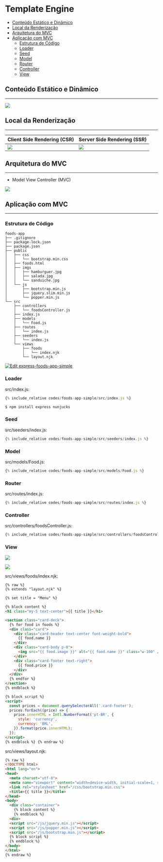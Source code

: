 # Template Engine

  - [Conteúdo Estático e Dinâmico](#conteúdo-estático-e-dinâmico)
  - [Local da Renderização](#local-da-renderização)
  - [Arquitetura do MVC](#arquitetura-do-mvc)
  - [Aplicação com MVC](#aplicação-com-mvc)
    - [Estrutura de Código](#estrutura-de-código)
    - [Loader](#loader)
    - [Seed](#seed)
    - [Model](#model)
    - [Router](#router)
    - [Controller](#controller)
    - [View](#view)

## Conteúdo Estático e Dinâmico

---

![](assets/client-server.png)

## Local da Renderização

---

| Client Side Rendering (CSR) | Server Side Rendering (SSR) |
| --------------------------- | --------------------------- |
| ![](assets/csr.png)         | ![](assets/ssr.png)         |

## Arquitetura do MVC

---

- Model View Controller (MVC)

![](assets/mvc.png)

## Aplicação com MVC

---

### Estrutura de Código

```
foods-app
├── .gitignore
├── package-lock.json
├── package.json
├── public
│   ├── css
│   │   └── bootstrap.min.css
│   ├── foods.html
│   ├── imgs
│   │   ├── hamburguer.jpg
│   │   ├── salada.jpg
│   │   └── sanduiche.jpg
│   └── js
│       ├── bootstrap.min.js
│       ├── jquery.slim.min.js
│       └── popper.min.js
└── src
    ├── controllers
    │   └── foodsController.js
    ├── index.js
    ├── models
    │   └── Food.js
    ├── routes
    │   └── index.js
    ├── seeders
    │   └── index.js
    └── views
        ├── foods
        │   └── index.njk
        └── layout.njk
```

[![Edit express-foods-app-simple](https://codesandbox.io/static/img/play-codesandbox.svg)](https://codesandbox.io/s/express-foods-app-simple-c7jpe?fontsize=14&hidenavigation=1&theme=dark)

### Loader

src/index.js:

```js
{% include_relative codes/foods-app-simple/src/index.js %}
```

```bash
$ npm install express nunjucks
```

### Seed

src/seeders/index.js:

```js
{% include_relative codes/foods-app-simple/src/seeders/index.js %}
```

### Model

src/models/Food.js:

```js
{% include_relative codes/foods-app-simple/src/models/Food.js %}
```

### Router

src/routes/index.js:

```js
{% include_relative codes/foods-app-simple/src/routes/index.js %}
```

### Controller

src/controllers/foodsController.js:

```js
{% include_relative codes/foods-app-simple/src/controllers/foodsController.js %}
```

### View

![](assets/template-engine.png)

![](assets/nunjucks.png)

src/views/foods/index.njk:

```html
{% raw %}
{% extends "layout.njk" %}

{% set title = "Menu" %}

{% block content %}
<h1 class="my-5 text-center">{{ title }}</h1>

<section class="card-deck">
  {% for food in foods %}
  <div class="card">
    <div class="card-header text-center font-weight-bold">
      {{ food.name }}
    </div>
    <div class="card-body p-0">
      <img src="{{ food.image }}" alt="{{ food.name }}" class="w-100" />
    </div>
    <div class="card-footer text-right">
      {{ food.price }}
    </div>
  </div>
  {% endfor %}
</section>
{% endblock %}

{% block script %}
<script>
  const prices = document.querySelectorAll('.card-footer');
  prices.forEach((price) => {
    price.innerHTML = Intl.NumberFormat('pt-BR', {
      style: 'currency',
      currency: 'BRL',
    }).format(price.innerHTML);
  });
</script>
{% endblock %} {% endraw %}
```

src/views/layout.njk:

```html
{% raw %}
<!DOCTYPE html>
<html lang="en">
<head>
  <meta charset="utf-8">
  <meta name="viewport" content="width=device-width, initial-scale=1, shrink-to-fit=no">
  <link rel="stylesheet" href="/css/bootstrap.min.css">
  <title>{{ title }}</title>
</head>
<body>
  <div class="container">
    {% block content %}
    {% endblock %}
  <div>
  <script src="/js/jquery.min.js"></script>
  <script src="/js/popper.min.js"></script>
  <script src="/js/bootstrap.min.js"></script>
  {% block script %}
  {% endblock %}
</body>
</html>
{% endraw %}
```

